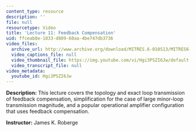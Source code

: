 ```yaml
---
content_type: resource
description: ''
file: null
resourcetype: Video
title: 'Lecture 11: Feedback Compensation'
uid: ffceab8e-1033-d809-60aa-4be747db3736
video_files:
  archive_url: http://www.archive.org/download/MITRES.6-010S13/MITRES6-010S13_lec11_300k.mp4
  video_captions_file: null
  video_thumbnail_file: https://img.youtube.com/vi/Hgi3PSZI6Jw/default.jpg
  video_transcript_file: null
video_metadata:
  youtube_id: Hgi3PSZI6Jw
---
```


**Description:** This lecture covers the topology and exact loop transmission of feedback compensation, simplification for the case of large minor-loop transmission magnitude, and a popular operational amplifier configuration that uses feedback compensation.

**Instructor:** James K. Roberge